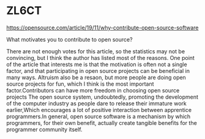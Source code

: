 # ZL6CT
https://opensource.com/article/19/11/why-contribute-open-source-software

What motivates you to contribute to open source?

There are not enough votes for this article, so the statistics may not be convincing, but I think the author has listed most of the reasons.
One point of the article that interests me is that the motivation is often not a single factor, and that participating in open source projects can be beneficial in many ways.
Altruism also be a resaon, but more people are doing open source projects for fun, which I think is the most important factor.Contributors can have more freedom in choosing open source projects
The open source system, undoubtedly, promoting the development of the computer industry as people dare to release their immature work earlier,Which encourages a lot of positive interaction between apprentice programmers.In general, open source software is a mechanism by which programmers, for their own benefit, actually create tangible benefits for the programmer community itself.
